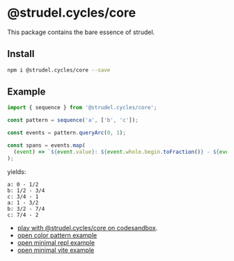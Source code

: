 # @strudel.cycles/core

This package contains the bare essence of strudel.

## Install

```sh
npm i @strudel.cycles/core --save
```

## Example

```js
import { sequence } from '@strudel.cycles/core';

const pattern = sequence('a', ['b', 'c']);

const events = pattern.queryArc(0, 1);

const spans = events.map(
  (event) => `${event.value}: ${event.whole.begin.toFraction()} - ${event.whole.end.toFraction()} `,
);
```

yields:

```log
a: 0 - 1/2
b: 1/2 - 3/4
c: 3/4 - 1
a: 1 - 3/2
b: 3/2 - 7/4
c: 7/4 - 2
```

- [play with @strudel.cycles/core on codesandbox](https://codesandbox.io/s/strudel-core-test-forked-9ywhv7?file=/src/index.js).
- [open color pattern example](https://raw.githack.com/tidalcycles/strudel/main/packages/core/examples/canvas.html)
- [open minimal repl example](https://raw.githack.com/tidalcycles/strudel/main/packages/core/examples/vanilla.html)
- [open minimal vite example](./examples/vite-vanilla-repl/)
